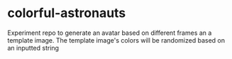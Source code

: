 # colorful-astronauts

Experiment repo to generate an avatar based on different frames an a template image. The template image's colors will be randomized based on an inputted string
